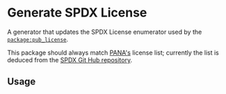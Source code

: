 # Generate SPDX License

A generator that updates the SPDX License enumerator used by the [`package:pub_license`](../../README.md).

This package should always match [PANA's](https://github.com/dart-lang/pana) license list; currently the list is deduced from the [SPDX Git Hub repository](https://github.com/dart-lang/pana/blob/master/third_party/spdx/update_licenses.dar).

## Usage
